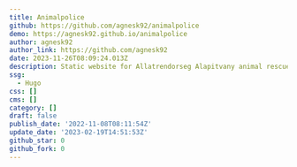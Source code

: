 ```yaml
---
title: Animalpolice
github: https://github.com/agnesk92/animalpolice
demo: https://agnesk92.github.io/animalpolice
author: agnesk92
author_link: https://github.com/agnesk92
date: 2023-11-26T08:09:24.013Z
description: Static website for Allatrendorseg Alapitvany animal rescue
ssg:
  - Hugo
css: []
cms: []
category: []
draft: false
publish_date: '2022-11-08T08:11:54Z'
update_date: '2023-02-19T14:51:53Z'
github_star: 0
github_fork: 0
---
```

